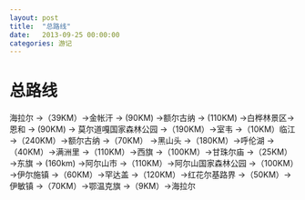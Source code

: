 ```yaml
---
layout: post
title:  "总路线"
date:   2013-09-25 00:00:00
categories: 游记
---
```

总路线
===
海拉尔
→（39KM）→金帐汗
→ (90KM) →额尔古纳
→ (110KM) →白桦林景区→恩和
→ (90KM) → 莫尔道嘎国家森林公园
→（190KM）→室韦
→（10KM）临江
→（240KM）→额尔古纳
→（70KM） →黑山头
→（180KM）→呼伦湖
→（40KM）→满洲里
→（110KM）→西旗
→（100KM）→甘珠尔庙
→（25KM）→东旗
→ (160km) →阿尔山市
→（110KM）→阿尔山国家森林公园
→（100KM）→伊尔施镇
→（60KM）→罕达盖
→（120KM）→红花尔基路界
→（50KM）→ 伊敏镇
→（70KM）→鄂温克旗
→（9KM）→海拉尔